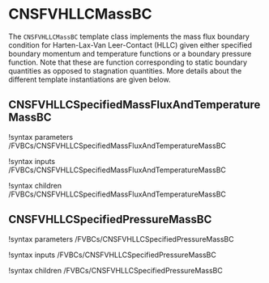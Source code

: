# CNSFVHLLCMassBC

The `CNSFVHLLCMassBC` template class implements the mass flux boundary condition for
Harten-Lax-Van Leer-Contact (HLLC) given either specified boundary momentum and
temperature functions or a
boundary pressure function. Note that these are function corresponding to
static boundary quantities as opposed to stagnation quantities. More details
about the different template instantiations are given below.

## CNSFVHLLCSpecifiedMassFluxAndTemperatureMassBC

!syntax parameters /FVBCs/CNSFVHLLCSpecifiedMassFluxAndTemperatureMassBC

!syntax inputs /FVBCs/CNSFVHLLCSpecifiedMassFluxAndTemperatureMassBC

!syntax children /FVBCs/CNSFVHLLCSpecifiedMassFluxAndTemperatureMassBC

## CNSFVHLLCSpecifiedPressureMassBC

!syntax parameters /FVBCs/CNSFVHLLCSpecifiedPressureMassBC

!syntax inputs /FVBCs/CNSFVHLLCSpecifiedPressureMassBC

!syntax children /FVBCs/CNSFVHLLCSpecifiedPressureMassBC
